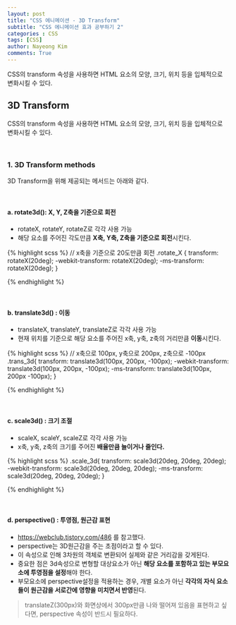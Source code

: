 ```yaml
---
layout: post
title: "CSS 에니메이션 - 3D Transform"
subtitle: "CSS 에니메이션 효과 공부하기 2"
categories : CSS
tags: [CSS]
author: Nayeong Kim
comments: True
---
```


<div id='preview'>
CSS의 transform 속성을 사용하면 HTML 요소의 모양, 크기, 위치 등을 입체적으로 변화시킬 수 있다.
</div>



## 3D Transform

CSS의 transform 속성을 사용하면 HTML 요소의 모양, 크기, 위치 등을 입체적으로 변화시킬 수 있다. 

<br>

### 1. 3D Transform methods

3D Transform을 위해 제공되는 메서드는 아래와 같다.

<br>

#### a. rotate3d(): X, Y, Z축을 기준으로 회전

- rotateX, rotateY, rotateZ로 각각 사용 가능
- 해당 요소를 주어진 각도만큼 **X축, Y축, Z축을 기준으로 회전**시킨다.

{% highlight scss %}
// x축을 기준으로 20도만큼 회전
.rotate_X {
	transform: rotateX(20deg);
	-webkit-transform: rotateX(20deg);
	-ms-transform: rotateX(20deg);
 }

{% endhighlight %}

<br>

#### b. translate3d()  : 이동

- translateX, translateY, translateZ로 각각 사용 가능
- 현재 위치를 기준으로 해당 요소를 주어진 x축, y축, z축의 거리만큼 **이동**시킨다.

{% highlight scss %}
// x축으로 100px, y축으로 200px, z축으로 -100px
.trans_3d{
	transform: translate3d(100px, 200px, -100px);
	-webkit-transform: translate3d(100px, 200px, -100px);
	-ms-transform: translate3d(100px, 200px -100px);
 }

{% endhighlight %}

<br>

#### c. scale3d() : 크기 조절

- scaleX, scaleY, scaleZ로 각각 사용 가능
-  x축, y축, z축의 크기를 주어진 **배율만큼 늘이거나 줄인다.**

{% highlight scss %}
.scale_3d{
	transform: scale3d(20deg, 20deg, 20deg);
	-webkit-transform: scale3d(20deg, 20deg, 20deg);
	-ms-transform: scale3d(20deg, 20deg, 20deg);
 }

{% endhighlight %}

<br>

#### d. perspective() : 투영점, 원근감 표현

- https://webclub.tistory.com/486 를 참고했다.
- perspective는 3D원근감을 주는 초점이라고 할 수 있다.
- 이 속성으로 인해 3차원의 객체로 변환되어 실제와 같은 거리감을 갖게된다.
- 중요한 점은 3d속성으로 변형할 대상요소가 아닌 **해당 요소를 포함하고 있는 부모요소에 투영점을 설정**해야 한다.
- 부모요소에  perspective설정을 적용하는 경우, 개별 요소가 아닌 **각각의 자식 요소들이 원근감을 서로간에 영향을 미치면서 반영**된다.

> translateZ(300px)와 화면상에서 300px만큼 나와 떨어져 있음을 표현하고 싶다면, perspective 속성이 반드시 필요하다.

